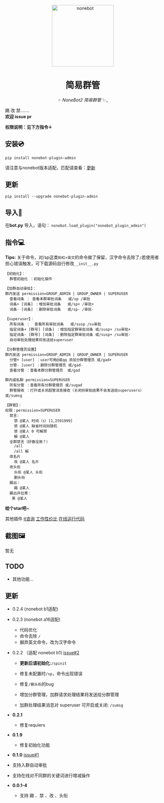 <p align="center">
  <a href="https://v2.nonebot.dev/"><img src="https://raw.githubusercontent.com/nonebot/nonebot2/master/docs/.vuepress/public/logo.png" width="200" height="200" alt="nonebot"></a>
</p>

<div align="center">

# 简易群管

_✨ NoneBot2 简易群管_ ✨_

</div>

踢 改 禁.......  
**欢迎 issue pr**

**权限说明：见下方指令↓**

## 安装💿
`pip install nonebot-plugin-admin`

请注意与nonebot版本适配，匹配请查看：[更新](https://github.com/yzyyz1387/nonebot_plugin_admin#%E6%9B%B4%E6%96%B0-1)

## 更新

`pip install --upgrade nonebot-plugin-admin `


## 导入📲
在**bot.py** 导入，语句：
`nonebot.load_plugin("nonebot_plugin_admin")`

## 指令💻

**Tips:** 关于命令，对/sp这类`斜杠+英文`的命令做了保留，汉字命令去除了`/`若使用者担心错误触发，可下载源码自行修改`__init__.py`

```
【初始化】：
  群管初始化 ：初始化插件
  
【加群自动审批】：
群内发送 permission=GROUP_ADMIN | GROUP_OWNER | SUPERUSER
  查看词条 ： 查看本群审批词条   或/sp /审批
  词条+ [词条] ：增加审批词条   或/sp+ /审批+
  词条- [词条] ：删除审批词条   或/sp- /审批-
  
【superuser】：
  所有词条 ：  查看所有审批词条   或/susp /su审批
  指定词条+ [群号] [词条] ：增加指定群审批词条 或/susp+ /su审批+
  指定词条- [群号] [词条] ：删除指定群审批词条 或/susp+ /su审批-
  自动审批处理结果将发送给superuser

【分群管理员设置】
群内发送 permission=GROUP_ADMIN | GROUP_OWNER | SUPERUSER
  分管+ [user] ：user可用@或qq 添加分群管理员 或/gad+
  分管- [user] ：删除分群管理员 或/gad-
  查看分管 ：查看本群分群管理员  或/gad
  
群内或私聊 permission=SUPERUSER
  所有分管 ：查看所有分群管理员 或/sugad
  群管接收 ：打开或关闭超管消息接收（关闭则审批结果不会发送给superusers） 或/sumsg
    
【群管】：
权限：permission=SUPERUSER
  禁言:
    禁 @某人 时间（s）[1,2591999]
    禁 @某人 缺省时间则随机
    禁 @某人 0 可解禁
    解 @某人
  全群禁言（好像没用？）
    /all 
    /all 解
  改名片
    改 @某人 名片
  改头衔
    头衔 @某人 头衔
    删头衔
  踢出：
    踢 @某人
  踢出并拉黑：
   黑 @某人
```


**给个star吧~**

其他插件
[it咨询](https://github.com/yzyyz1387/nonebot_plugin_itnews "it资讯")  [工作性价比](https://github.com/yzyyz1387/nonebot_plugin_workscore)  [在线运行代码](https://github.com/yzyyz1387/nonebot_plugin_code)

## 截图🖼

暂无

## TODO

- 其他功能...  

##  更新

- 0.2.4 (nonebot b1适配)

- 0.2.3  (nonebot a16适配)
  - 代码优化
  - 命令去除 `/`
  - 摒弃英文命令，改为汉字命令
  
- 0.2.2	（适配 nonebot b1) [issue#2](https://github.com/yzyyz1387/nonebot_plugin_admin/issues/2)

  - **更新后请初始化**:`/spinit`

  - 修复未配置时`/sp`，命令出现错误
  - 修复`/删头衔`的bug
  - 增加分群管理，加群请求处理结果将发送给分群管理 
  - 加群处理结果消息对 superuser 可开启或关闭: `/sumsg`

- **0.2.1**
  - 修复requiers

- **0.1.9**
  - 修复初始化功能

- **0.1.0** [issue#1](https://github.com/yzyyz1387/nonebot_plugin_admin/issues/1)
- 支持入群自动审批
  
- 支持在线对不同群的关键词进行增减操作

- **0.0.1-4**
  - 支持 踢 、禁 、改 、头衔

